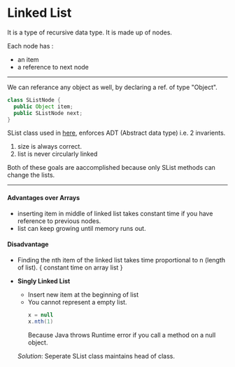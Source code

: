 # Linked List

It is a type of recursive data type. It is made up of nodes.

Each node has :
- an item
- a reference to next node

---

We can referance any object as well, by declaring a ref. of type "Object".

```java
class SListNode {
  public Object item;
  public SListNode next;
}
```

SList class used in [here](./singly-list.java), enforces ADT (Abstract data type) i.e. 2 invarients.
1. size is always correct.
2. list is never circularly linked

Both of these goals are aaccomplished because only SList methods can change the lists.

---

#### Advantages over Arrays
  - inserting item in middle of linked list takes constant time if you have reference to previous nodes.
  - list can keep growing until memory runs out.

#### Disadvantage
  - Finding the nth item of the linked list takes time proportional to n (length of list). { constant time on array list }

  - **Singly Linked List**
    - Insert new item at the beginning of list
    - You cannot represent a empty list. 
      ```java
      x = null
      x.nth(1)
      ```
      Because Java throws Runtime error if you call a method on a null object.

    _Solution_: Seperate SList class maintains head of class.